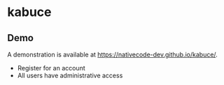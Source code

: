# kabuce

## Demo

A demonstration is available at https://nativecode-dev.github.io/kabuce/.
- Register for an account
- All users have administrative access
